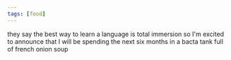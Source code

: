 ```yaml
---
tags: [food]
---
```


they say the best way to learn a language is total immersion so I'm excited to announce that I will be spending the next six months in a bacta tank full of french onion soup
